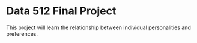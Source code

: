 # Data 512 Final Project

This project will learn the relationship between individual personalities and preferences.
